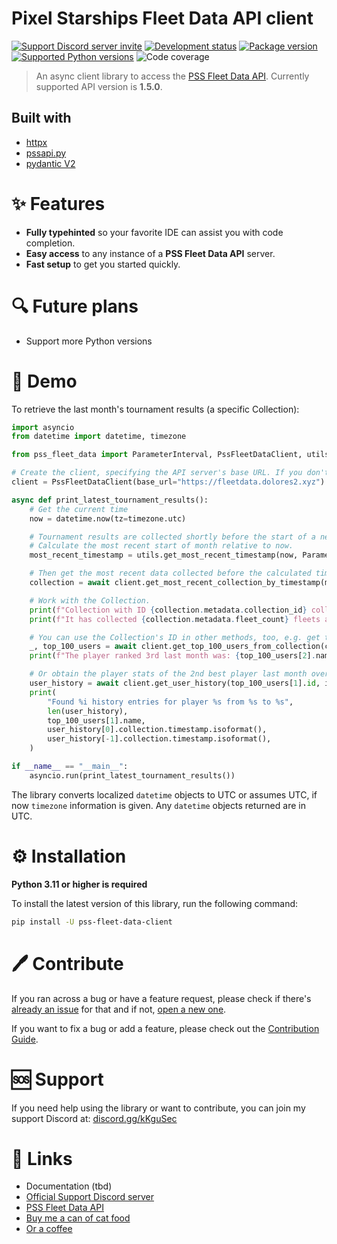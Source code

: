 # Pixel Starships Fleet Data API client

<a href="https://discord.gg/kKguSec" target="_blank"><img src="https://discord.com/api/guilds/565819215731228672/embed.png" alt="Support Discord server invite"></a>
<a href="https://pypi.org/project/pss-fleet-data-client" target="_blank"><img src="https://img.shields.io/pypi/status/pss-fleet-data-client?color=%23DAB420&label=status" alt="Development status"></a>
<a href="https://pypi.org/project/pss-fleet-data-client" target="_blank"><img src="https://img.shields.io/pypi/v/pss-fleet-data-client?color=%23DAB420&label=pypi%20package" alt="Package version"></a>
<a href="https://pypi.org/project/pss-fleet-data-client" target="_blank"><img src="https://img.shields.io/pypi/pyversions/pss-fleet-data-client.svg?color=%23DAB420" alt="Supported Python versions"></a>
<img src="https://img.shields.io/codecov/c/github/pss-tools-development/pss-fleet-data-client" alt="Code coverage">

> An async client library to access the [PSS Fleet Data API](https://github.com/Zukunftsmusik/pss-fleet-data-api). Currently supported API version is **1.5.0**.

## Built with

- [httpx](https://www.python-httpx.org/)
- [pssapi.py](https://pypi.org/project/pssapi)
- [pydantic V2](https://docs.pydantic.dev/latest/)

# ✨ Features

- **Fully typehinted** so your favorite IDE can assist you with code completion.
- **Easy access** to any instance of a **PSS Fleet Data API** server.
- **Fast setup** to get you started quickly.

# 🔍 Future plans

- Support more Python versions

# 🚀 Demo
To retrieve the last month's tournament results (a specific Collection):
```python
import asyncio
from datetime import datetime, timezone

from pss_fleet_data import ParameterInterval, PssFleetDataClient, utils

# Create the client, specifying the API server's base URL. If you don't specify a base URL, it defaults to https://fleetdata.dolores2.xyz
client = PssFleetDataClient(base_url="https://fleetdata.dolores2.xyz")

async def print_latest_tournament_results():
    # Get the current time
    now = datetime.now(tz=timezone.utc)

    # Tournament results are collected shortly before the start of a new month.
    # Calculate the most recent start of month relative to now.
    most_recent_timestamp = utils.get_most_recent_timestamp(now, ParameterInterval.MONTHLY)

    # Then get the most recent data collected before the calculated timestamp.
    collection = await client.get_most_recent_collection_by_timestamp(most_recent_timestamp)

    # Work with the Collection.
    print(f"Collection with ID {collection.metadata.collection_id} collected at {collection.metadata.timestamp}.")
    print(f"It has collected {collection.metadata.fleet_count} fleets and {len(collection.users)} players.")

    # You can use the Collection's ID in other methods, too, e.g. get the top 100 players at the end of the month.
    _, top_100_users = await client.get_top_100_users_from_collection(collection.metadata.collection_id)
    print(f"The player ranked 3rd last month was: {top_100_users[2].name}")

    # Or obtain the player stats of the 2nd best player last month over time
    user_history = await client.get_user_history(top_100_users[1].id, interval=ParameterInterval.MONTHLY)
    print(
        "Found %i history entries for player %s from %s to %s",
        len(user_history),
        top_100_users[1].name,
        user_history[0].collection.timestamp.isoformat(),
        user_history[-1].collection.timestamp.isoformat(),
    )

if __name__ == "__main__":
    asyncio.run(print_latest_tournament_results())
```
The library converts localized `datetime` objects to UTC or assumes UTC, if now `timezone` information is given. Any `datetime` objects returned are in UTC.

# ⚙️ Installation
**Python 3.11 or higher is required**

To install the latest version of this library, run the following command:
```sh
pip install -U pss-fleet-data-client
```

# 🖊️ Contribute
If you ran across a bug or have a feature request, please check if there's [already an issue](https://github.com/PSS-Tools-Development/pss-fleet-data-client/issues) for that and if not, [open a new one](https://github.com/PSS-Tools-Development/pss-fleet-data-client/issues/new).

If you want to fix a bug or add a feature, please check out the [Contribution Guide](CONTRIBUTING.md).

# 🆘 Support
If you need help using the library or want to contribute, you can join my support Discord at: [discord.gg/kKguSec](https://discord.gg/kKguSec)

# 🔗 Links
- Documentation (tbd)
- [Official Support Discord server](https://discord.gg/kKguSec)
- [PSS Fleet Data API](https://fleetdata.dolores2.xyz)
- [Buy me a can of cat food](https://buymeacoffee.com/the_worst_pss)
- [Or a coffee](https://ko-fi.com/theworstpss)
